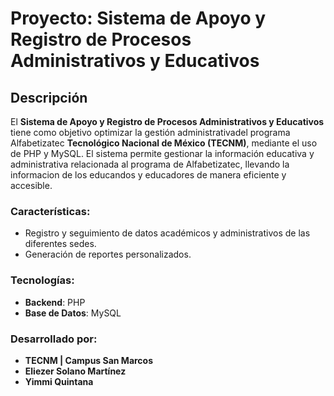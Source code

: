 # Proyecto: Sistema de Apoyo y Registro de Procesos Administrativos y Educativos

## Descripción
El **Sistema de Apoyo y Registro de Procesos Administrativos y Educativos** tiene como objetivo optimizar la gestión administrativadel programa Alfabetizatec **Tecnológico Nacional de México (TECNM)**, mediante el uso de PHP y MySQL. El sistema permite  gestionar la información educativa y administrativa relacionada al programa de Alfabetizatec, llevando la informacion de los educandos y educadores de manera eficiente y accesible.

### Características:
- Registro y seguimiento de datos académicos y administrativos de las diferentes sedes.
- Generación de reportes personalizados.

### Tecnologías:
- **Backend**: PHP
- **Base de Datos**: MySQL

### Desarrollado por:
- **TECNM | Campus San Marcos**
- **Eliezer Solano Martínez**
- **Yimmi Quintana**
